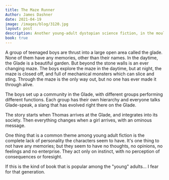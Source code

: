 ```yaml
---
title: The Maze Runner
Author: James Dashner
date: 2021-04-19
image: /images/blog/3120.jpg
layout: post
description: Another young-adult dystopian science fiction, in the mould of The Hunger Games
book: true
---
```


A group of teenaged boys are thrust into a large open area called the glade. None of them have any memories, other than their names. In the daytime, the Glade is a beautiful garden. But beyond the stone walls is an ever changing maze. The boys explore the maze in the daytime, but at night, the maze is closed off, and full of mechanical monsters which can slice and sting. Through the maze is the only way out, but no one has ever made it through alive.

The boys set up a community in the Glade, with different groups performing different functions. Each group has their own hierarchy and everyone talks Glade-speak, a slang that has evolved right there on the Glade.

The story starts when Thomas arrives at the Glade, and integrates into its society. Then everything changes when a girl arrives, with an ominous message.

One thing that is a common theme among young adult fiction is the complete lack of personality the characters seem to have. It's one thing to not have any memories; but they seem to have no thoughts, no opinions, no feelings and no enterprise. They act only on instinct, with no perception of consequences or foresight.

If this is the kind of book that is popular among the "young" adults... I fear for that generation.
